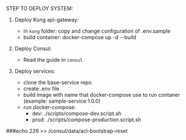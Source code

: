 STEP TO DEPLOY SYSTEM:

1. Deploy Kong api-gateway:

   - in `kong` folder: copy and change configuration of .env.sample
   - build container: docker-compose up -d --build

2. Deploy Consul:

   - Read the guide in `consul`

3. Deploy services:
   - clone the base-service repo
   - create .env file
   - build image with name that docker-compose use to run contaner (example: sample-service:1.0.0)
   - run docker-compose:
     - dev: ./scripts/compose-dev.script.sh
     - prod: ./scripts/compose-production.script.sh

###echo 226 >> /consul/data/acl-bootstrap-reset
